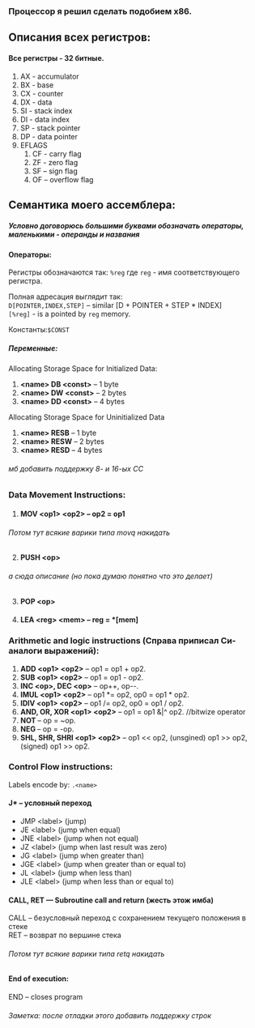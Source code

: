 ### Процессор я решил сделать подобием x86.

## Описания всех регистров:
#### Все регистры - 32 битные.
1. AX - accumulator
2. BX - base
3. CX - counter
4. DX - data
5. SI - stack index
6. DI - data index
7. SP - stack pointer
8. DP - data pointer
9. EFLAGS
   1. CF - carry flag
   2. ZF - zero flag
   3. SF – sign flag
   4. OF – overflow flag

## Семантика моего ассемблера:
##### Условно договорюсь большими буквами обозначать операторы, маленькими - операнды и названия

#### Операторы:
Регистры обозначаются так: `%reg` где `reg` - имя соответствующего регистра.

Полная адресация выглядит так:\
`D[POINTER,INDEX,STEP]` – similar [D + POINTER + STEP * INDEX]\
`[%reg]` - is a pointed by `reg` memory.

Константы:`$CONST`

##### Переменные:
Allocating Storage Space for Initialized Data:
1. **\<name> DB \<const>** – 1 byte
2. **\<name> DW \<const>** – 2 bytes
3. **\<name> DD \<const>** – 4 bytes
 
Allocating Storage Space for Uninitialized Data
1. **\<name> RESB** – 1 byte
2. **\<name> RESW** – 2 bytes
3. **\<name> RESD** – 4 bytes

###### мб добавить поддержку 8- и 16-ых СС

### Data Movement Instructions:

1. #### MOV \<op1> \<op2> – op2 = op1
###### Потом тут всякие варики типа movq накидать
2. #### PUSH \<op>
###### а сюда описание (но пока думаю понятно что это делает)
3. #### POP \<op>

4. #### LEA \<reg> \<mem> – reg = *[mem] 

### Arithmetic and logic instructions (Справа приписал Си-аналоги выражений):

1. **ADD \<op1> \<op2>**  – op1 = op1 + op2.
2. **SUB \<op1> \<op2>** – op1 = op1 - op2.
3. **INC \<op>, DEC \<op>** – op++, op--.
4. **IMUL \<op1> \<op2>** – op1 *= op2, op0 = op1 * op2.
5. **IDIV \<op1> \<op2>** – op1 /= op2, op0 = op1 / op2.
6. **AND, OR, XOR \<op1> \<op2>** – op1 = op1 &|^ op2. //bitwize operator
7. **NOT <op>** – op = ~op.
8. **NEG <op>** – op = -op.
9. **SHL, SHR, SHRI \<op1> \<op2>** – op1 << op2, (unsgined) op1 >> op2, (signed) op1 >> op2.

### Control Flow instructions:

Labels encode by: `.<name>`

#### J* – условный переход
* JMP \<label> (jump)
* JE \<label> (jump when equal)
* JNE \<label> (jump when not equal)
* JZ \<label> (jump when last result was zero)
* JG \<label> (jump when greater than)
* JGE \<label> (jump when greater than or equal to)
* JL \<label> (jump when less than)
* JLE \<label> (jump when less than or equal to)

#### CALL, RET — Subroutine call and return (жесть этож имба)
CALL <label> – безусловный переход с сохранением текущего положения в стеке\
RET – возврат по вершине стека
###### Потом тут всякие варики типа retq накидать

#### End of execution:
END – closes program

###### Заметка: после отладки этого добавить поддержку строк

